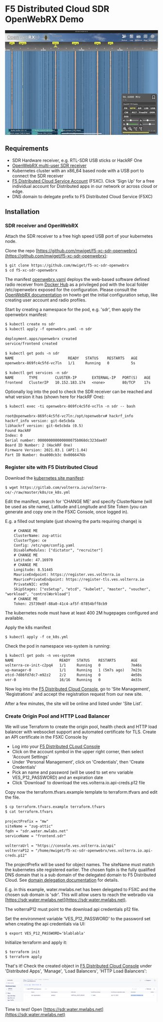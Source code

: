 # F5 Distributed Cloud SDR OpenWebRX Demo

![http lb](doc/openwebrx.jpg)

## Requirements

- SDR Hardware receiver, e.g. RTL-SDR USB sticks or HackRF One
- [OpenWebRX multi-user SDR receiver](https://www.openwebrx.de)
- Kubernetes cluster with an x86_64 based node with a USB port to connect the SDR receiver
- [F5 Distributed Cloud Service Account](https://f5.com/cloud) (F5XC).
Click 'Sign Up' for a free individual account for Distributed apps in our network or across cloud or edge.
- DNS domain to delegate prefix to F5 Distributed Cloud Service (F5XC)

## Installation

### SDR receiver and OpenWebRX

Attach the SDR receiver to a free high speed USB port of your kubernetes node.

Clone the repo [https://github.com/mwiget/f5-xc-sdr-openwebrx](https://github.com/mwiget/f5-xc-sdr-openwebrx):

```
$ git clone https://github.com/mwiget/f5-xc-sdr-openwebrx
$ cd f5-xc-sdr-openwebrx
```

The manifest [openwebrx.yaml](openwebrx.yaml) deploys the web-based software defined radio receiver from 
[Docker Hub](https://hub.docker.com/r/jketterl/openwebrx) as a privileged pod with the local folder /etc/openwebrx
exposed for the configuration. Please consult the [OpenWebRX documentation](https://github.com/jketterl/openwebrx/wiki) 
on howto get the initial configuration setup, like creating user account and radio profiles. 

Start by creating a namespace for the pod, e.g. 'sdr', then apply the openwebrx manifest:

```
$ kubectl create ns sdr
$ kubectl apply -f openwebrx.yaml -n sdr

deployment.apps/openwebrx created
service/frontend created

$ kubectl get pods -n sdr
NAME                         READY   STATUS    RESTARTS   AGE
openwebrx-869fc4c5fd-vc7ln   1/1     Running   0          5s

$ kubectl get services -n sdr
NAME       TYPE        CLUSTER-IP       EXTERNAL-IP   PORT(S)   AGE
frontend   ClusterIP   10.152.183.174   <none>        80/TCP    17s
```

Optionally log into the pod to check the SDR receiver can be reached and what version it has (shown here
for HackRF One):

```
$ kubectl exec -ti openwebrx-869fc4c5fd-vc7ln -n sdr -- bash

root@openwebrx-869fc4c5fd-vc7ln:/opt/openwebrx# hackrf_info 
hackrf_info version: git-6e5cbda
libhackrf version: git-6e5cbda (0.5)
Found HackRF
Index: 0
Serial number: 000000000000000075b068dc323dae07
Board ID Number: 2 (HackRF One)
Firmware Version: 2021.03.1 (API:1.04)
Part ID Number: 0xa000cb3c 0x0066476b
```

### Register site with F5 Distributed Cloud

Download the [kubernetes site manifest](https://gitlab.com/volterra.io/volterra-ce/-/blob/master/k8s/ce_k8s.yml):

```
$ wget https://gitlab.com/volterra.io/volterra-ce/-/raw/master/k8s/ce_k8s.yml
```

Edit the manifest, search for 'CHANGE ME' and specify ClusterName (will be used as site name), Latitude and Longitude
and Site Token (you can generate and copy one in the F5XC Console, once logged in).

E.g. a filled out template (just showing the parts requiring change) is 

```
    # CHANGE ME
    ClusterName: zug-attic
    ClusterType: ce
    Config: /etc/vpm/config.yaml
    DisableModules: ["dictator", "recruiter"]
    # CHANGE ME
    Latitude: 47.16970
    # CHANGE ME
    Longitude: 8.51445
    MauriceEndpoint: https://register.ves.volterra.io
    MauricePrivateEndpoint: https://register-tls.ves.volterra.io
    PrivateNIC: eth0
    SkipStages: ["osSetup", "etcd", "kubelet", "master", "voucher", "workload", "controlWorkload"]
    # CHANGE ME
    Token: 25730e8f-88a0-41c4-af5f-07854bff8cb9
```

The kubernetes node must have at least 400 2M hugepages configured and available.

Apply the k8s manifest

```
$ kubectl apply -f ce_k8s.yml
```

Check the pod in namespace ves-system is running:

```
$ kubectl get pods -n ves-system
NAME                     READY   STATUS    RESTARTS       AGE
volterra-ce-init-c2pq4   1/1     Running   0              7m46s
vp-manager-0             1/1     Running   1 (5m7s ago)   7m23s
etcd-7d86fd7dc7-m92z2    2/2     Running   0              4m50s
ver-0                    16/16   Running   0              4m33s
```

Now log into the [F5 Distributed Cloud Console](https://f5.com/cloud), go to 'Site Management', 'Registrations'
and accept the registration request from our new site.

After a few minutes, the site will be online and listed under 'Site List'.

### Create Origin Pool and HTTP Load Balancer

We will use Terraform to create the origin pool, health check and HTTP load balancer with websocket support and
automated certificate for TLS. Create an API certificate in the F5XC Console by

- Log into your [F5 Distributed CLoud Console](https://f5.com/cloud)
- Click on the account symbol in the upper right corner, then select 'Account Settings'
- Under 'Personal Management', click on 'Credentials', then 'Create Credentials'
- Pick an name and password (will be used to set env variable VES_P12_PASSWORD) and an expiration date
- Click 'Download' to download the ves.volterra.io.api-creds.p12 file

Copy now the terraform.tfvars.example template to terraform.tfvars and edit the file.

```
$ cp terraform.tfvars.example terraform.tfvars
$ cat terraform.tfvars

projectPrefix = "mw"
siteName = "zug-attic"
fqdn = "sdr.water.mwlabs.net"
serviceName = "frontend.sdr"

volterraUrl = "https://console.ves.volterra.io/api"
volterraP12 = "/home/mwiget/f5-xc-sdr-openwebrx/ves.volterra.io.api-creds.p12"
```

The projectPrefix will be used for object names. The siteName must match the kubernetes site registered
earlier. The chosen fqdn is the fully qualified DNS domain that is a sub domain of the delegated domain to
F5 Distributed Cloud. See [domain delegation documentation](https://docs.cloud.f5.com/docs/how-to/app-networking/domain-delegation)
for details.

E.g. in this example, water.mwlabs.net has been delegated to F5XC and the chosen sub domain is 'sdr'. This will allow
users to reach the webradio via [https://sdr.water.mwlabs.net](https://sdr.water.mwlabs.net).

The volterraP12 must point to the download api credentials p12 file.

Set the environment variable 'VES_P12_PASSWORD' to the password set when creating the api credentials via UI:

```
$ export VES_P12_PASSWORD='blablabla'
```

Initialize terraform and apply it:

```
$ terraform init
$ terraform apply
```

That's it! Check the created object in [F5 Distributed Cloud Console](https://f5.com/cloud) under 'Distributed Apps', 
'Manage', 'Load Balancers', 'HTTP Load Balancers':

![http lb](doc/http_lb.jpg)

Time to test! Open [https://sdr.water.mwlabs.net](https://sdr.water.mwlabs.net)



